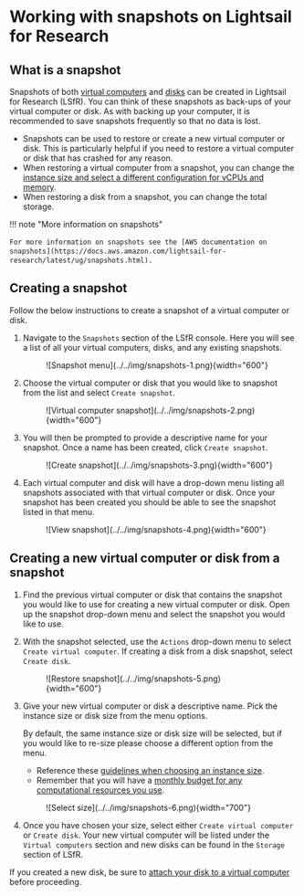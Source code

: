 # Working with snapshots on Lightsail for Research

## What is a snapshot

Snapshots of both [virtual computers](./creating-vcs.md) and [disks](./working-with-volumes.md) can be created in Lightsail for Research (LSfR).
You can think of these snapshots as back-ups of your virtual computer or disk.
As with backing up your computer, it is recommended to save snapshots frequently so that no data is lost.

- Snapshots can be used to restore or create a new virtual computer or disk.
This is particularly helpful if you need to restore a virtual computer or disk that has crashed for any reason.
- When restoring a virtual computer from a snapshot, you can change the [instance size and select a different configuration for vCPUs and memory](./creating-vcs.md#choosing-an-instance).
- When restoring a disk from a snapshot, you can change the total storage.

!!! note "More information on snapshots"

    For more information on snapshots see the [AWS documentation on snapshots](https://docs.aws.amazon.com/lightsail-for-research/latest/ug/snapshots.html).

## Creating a snapshot

Follow the below instructions to create a snapshot of a virtual computer or disk.

1. Navigate to the `Snapshots` section of the LSfR console.
Here you will see a list of all your virtual computers, disks, and any existing snapshots.

    <figure markdown="span">
        ![Snapshot menu](../../img/snapshots-1.png){width="600"}
    </figure>

1. Choose the virtual computer or disk that you would like to snapshot from the list and select `Create snapshot`.

    <figure markdown="span">
        ![Virtual computer snapshot](../../img/snapshots-2.png){width="600"}
    </figure>

1. You will then be prompted to provide a descriptive name for your snapshot.
Once a name has been created, click `Create snapshot`.

    <figure markdown="span">
        ![Create snapshot](../../img/snapshots-3.png){width="600"}
    </figure>

1. Each virtual computer and disk will have a drop-down menu listing all snapshots associated with that virtual computer or disk.
Once your snapshot has been created you should be able to see the snapshot listed in that menu.

    <figure markdown="span">
        ![View snapshot](../../img/snapshots-4.png){width="600"}
    </figure>


## Creating a new virtual computer or disk from a snapshot

1. Find the previous virtual computer or disk that contains the snapshot you would like to use for creating a new virtual computer or disk.
Open up the snapshot drop-down menu and select the snapshot you would like to use.

1. With the snapshot selected, use the `Actions` drop-down menu to select `Create virtual computer`.
If creating a disk from a disk snapshot, select `Create disk`.

    <figure markdown="span">
        ![Restore snapshot](../../img/snapshots-5.png){width="600"}
    </figure>

1. Give your new virtual computer or disk a descriptive name.
Pick the instance size or disk size from the menu options.

    By default, the same instance size or disk size will be selected, but if you would like to re-size please choose a different option from the menu.

    - Reference these [guidelines when choosing an instance size](./creating-vcs.md#choosing-an-instance).
    - Remember that you will have a [monthly budget for any computational resources you use](../../getting-started/accessing-resources/getting-access-to-compute.md#monthly-budget).

    <figure markdown="span">
        ![Select size](../../img/snapshots-6.png){width="700"}
    </figure>

1. Once you have chosen your size, select either `Create virtual computer` or `Create disk`.
Your new virtual computer will be listed under the `Virtual computers` section and new disks can be found in the `Storage` section of LSfR.

If you created a new disk, be sure to [attach your disk to a virtual computer](./working-with-volumes.md#creating-and-attaching-a-disk) before proceeding.
